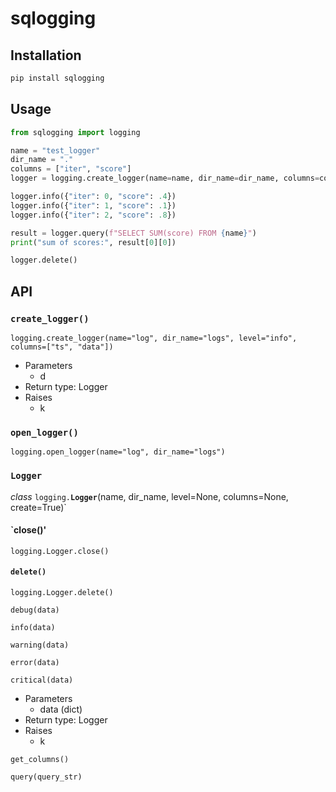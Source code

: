 # sqlogging

## Installation

```bash
pip install sqlogging
```

## Usage

```python
from sqlogging import logging

name = "test_logger"
dir_name = "."
columns = ["iter", "score"]
logger = logging.create_logger(name=name, dir_name=dir_name, columns=columns)

logger.info({"iter": 0, "score": .4})
logger.info({"iter": 1, "score": .1})
logger.info({"iter": 2, "score": .8})

result = logger.query(f"SELECT SUM(score) FROM {name}")
print("sum of scores:", result[0][0])

logger.delete()
```

## API

### `create_logger()`
`logging.create_logger(name="log", dir_name="logs", level="info", columns=["ts", "data"])`
* Parameters
  * d
* Return type: Logger
* Raises
  * k 

### `open_logger()`
`logging.open_logger(name="log", dir_name="logs")`

### `Logger`
*class* `logging.`**`Logger`**(name, dir_name, level=None, columns=None, create=True)`

#### `close()'
`logging.Logger.close()`

#### `delete()`
`logging.Logger.delete()`

`debug(data)`

`info(data)`

`warning(data)`

`error(data)`

`critical(data)`

  * Parameters
    * data (dict)
  * Return type: Logger
  * Raises
    * k 

`get_columns()`

`query(query_str)`


